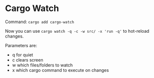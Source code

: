 # Cargo Watch

Command: `cargo add cargo-watch`

Now you can use `cargo watch -q -c -w src/ -x 'run -q'` to hot-reload changes.

Parameters are:

- q for quiet
- c clears screen
- w which files/folders to watch
- x which cargo command to execute on changes
